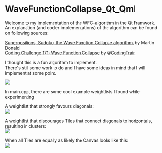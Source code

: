 # WaveFunctionCollapse_Qt_Qml
Welcome to my implementation of the WFC-algorithm in the Qt Framwork.    
An explanation (and cooler implementations) of the algorithm can be found on following sources:  
  
[Superpositions, Sudoku, the Wave Function Collapse algorithm.](https://youtu.be/2SuvO4Gi7uY) by Martin Donald  
[Coding Challenge 171: Wave Function Collapse](https://youtu.be/rI_y2GAlQFM) by @[CodingTrain](https://github.com/CodingTrain/Wave-Function-Collapse)  

I thought this is a fun algorithm to implement.  
There's still some work to do and I have some ideas in mind that I will implement at some point.

![](https://media0.giphy.com/media/fgIQKJ8uBOnsBYI0t8/giphy.gif?cid=790b7611326dea66d64d1ffdddd3bf91b649124e68f56ef1&rid=giphy.gif&ct=g)

In main.cpp, there are some cool example weightlists I found while experimenting

A weightlist that strongly favours diagonals:  
![](https://i.imgur.com/uZyJ52W.jpeg)

A weightlist that discourages Tiles that connect diagonals to horizontals, resulting in clusters:  
![](https://i.imgur.com/L9N1UkX.jpg)

When all Tiles are equally as likely the Canvas looks like this:  
![](https://i.imgur.com/uGZIwPu.jpg)

